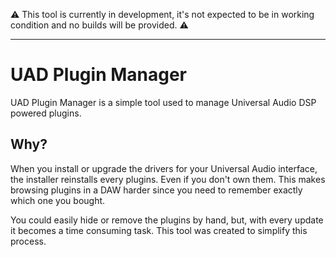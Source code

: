 ⚠️ This tool is currently in development, it's not expected to be in working condition and no builds will be provided. ⚠️

---

# UAD Plugin Manager
UAD Plugin Manager is a simple tool used to manage Universal Audio DSP powered plugins. 

## Why?
When you install or upgrade the drivers for your Universal Audio interface, the installer reinstalls every plugins. Even if you don't own them. This makes browsing plugins in a DAW harder since you need to remember exactly which one you bought.

You could easily hide or remove the plugins by hand, but, with every update it becomes a time consuming task. This tool was created to simplify this process.

